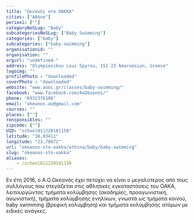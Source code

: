 ```yaml
---
title: "Ωκεανός στο ΟΑΚΚΑ"
cities: ["Αθήνα"]
perioxi: [""]
categoryNoSLug: "Baby"
subcategoriesNoSLug: ["Baby Swimming"]
categories: ["baby"]
subcategories: ["baby-swimming"]
organisationid: ""
organisation: ""
orgurl: "undefined-"
address: "Olympionikou Loui Spyrou, 151 23 Amaroúsion, Greece"
logoimg: ""
profilePhoto : "downloaded"
coverPhoto : "downloaded"
website: "www.aooc.gr/classes/baby-swimming/"
facebook: "www.facebook.com/AoOkeanos/"
phone: "6932376106"
email: "okeanos.ao@gmail.com"
courses: ""
places: [""]
rensponsibles: ""
zipcode: [""]
UID: "school011220181158"
latitude: "38,03411"
longitude: "23,78672"
url: "okeanos-sto-oakka/athina/baby/baby-swimming"
slug: "okeanos-sto-oakka"
aliases:
    - /school011220181158
---
```





Εν έτη 2016, ο Α.Ο.Ωκεανός έχει πετύχει να είναι ο μεγαλύτερος από τους συλλόγους που στεγάζεται στις αθλητικές εγκαταστάσεις του ΟΑΚΑ, λειτουργώντας τμήματα κολύμβησης (ακαδημίες, προαγωνιστική, αγωνιστική), τμήματα κολύμβησης ενηλίκων, γνωστά ως τμήματα κοινού, baby swimming (βρεφική κολύμβηση) και τμήματα κολύμβησης ατόμων με ειδικές ανάγκες.